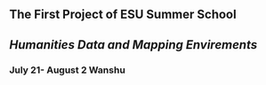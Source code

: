 ## The First Project of ESU Summer School

## *Humanities Data and Mapping Envirements*

### July 21- August 2   Wanshu


